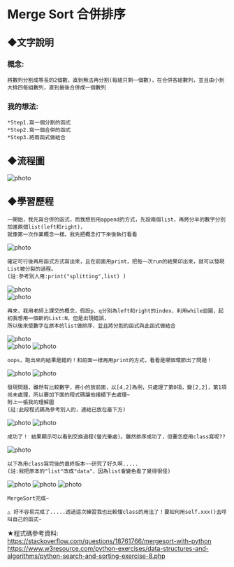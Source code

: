 # Merge Sort 合併排序

## ◆文字說明

### 概念:
    將數列分割成等長的2個數，直到無法再分割(每組只剩一個數)，在合併各組數列，並且由小到大排四每組數列，直到最後合併成一個數列
    
### 我的想法:            
    *Step1.寫一個分割的函式          
    *Step2.寫一個合併的函式
    *Step3.將兩函式做結合
   
    
## ◆流程圖
![photo](https://github.com/stopraining/LearningNote/blob/master/pic/MergeSort.jpeg)

## ◆學習歷程

    一開始，我先寫合併的函式，而我想到用append的方式，先設兩個list，再將分半的數字分別加進兩個list(left和right)，
    就像第一次作業概念一樣。我先把概念打下來後執行看看     
    
![photo](https://github.com/stopraining/LearningNote/blob/master/pic/1.jpg)             
 
    確定可行後再用函式方式寫出來，且在前面用print，把每一次run的結果印出來，就可以發現List被分裂的過程。
    (註:參考別人用:print("splitting",list) )          

![photo](https://github.com/stopraining/LearningNote/blob/master/pic/2.jpg)                         
![photo](https://github.com/stopraining/LearningNote/blob/master/pic/3.jpg)  

    再來，我用老師上課交的概念，假設p、q分別為left和right的index，利用while迴圈，起初我想用一個新的List:N，但是出現錯誤，
    所以後來使數字在原本的list做排序，並且將分割的函式與此函式做結合
    
![photo](https://github.com/stopraining/LearningNote/blob/master/pic/7.jpg)  
![photo](https://github.com/stopraining/LearningNote/blob/master/pic/4.jpg)
![photo](https://github.com/stopraining/LearningNote/blob/master/pic/8.jpg)

    oops，跑出來的結果是錯的！和前面一樣再用print的方式，看看是哪個環節出了問題！

![photo](https://github.com/stopraining/LearningNote/blob/master/pic/9.jpg)
![photo](https://github.com/stopraining/LearningNote/blob/master/pic/10.jpg)

    發現問題，雖然有比較數字，將小的放前面，以[4,2]為例，只處理了第0項，變[2,2]，第1項尚未處理，所以要加下面的程式碼讓他接續下去處理~
    附上一張我的理解圖
    (註:此段程式碼為參考別人的，連結已放在最下方)
    
![photo](https://github.com/stopraining/LearningNote/blob/master/pic/11.jpg)
![photo](https://github.com/stopraining/LearningNote/blob/master/pic/16.jpg)

    成功了！ 結果顯示可以看到交換過程(螢光筆處)。雖然排序成功了，但要怎麼用class寫呢?? 
    
![photo](https://github.com/stopraining/LearningNote/blob/master/pic/12.jpg)

    以下為用class寫完後的最終版本~~研究了好久啊.....
    (註:我把原本的"list"改成"data"，因為list會變色看了覺得很怪)
    
![photo](https://github.com/stopraining/LearningNote/blob/master/pic/13.jpg)
![photo](https://github.com/stopraining/LearningNote/blob/master/pic/14.jpg)
![photo](https://github.com/stopraining/LearningNote/blob/master/pic/15.jpg)

    MergeSort完成~
    
    △ 好不容易完成了.....透過這次練習我也比較懂class的用法了！要如何用self.xxx()去呼叫自己的函式~
          



★程式碼參考資料:                      
https://stackoverflow.com/questions/18761766/mergesort-with-python                                          
https://www.w3resource.com/python-exercises/data-structures-and-algorithms/python-search-and-sorting-exercise-8.php




